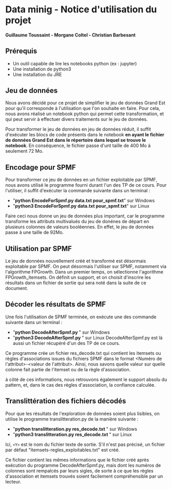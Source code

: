 # Data minig - Notice d'utilisation du projet
#### Guillaume Toussaint - Morgane Coltel - Christian Barbesant



## Prérequis

- Un outil capable de lire les notebooks python (ex : jupyter)
- Une installation de python3
- Une installation du JRE


## Jeu de données

Nous avons décidé pour ce projet de simplifier le jeu de données Grand Est pour qu'il corresponde à l'utilisation que l'on souhaite en faire.
Pour cela, nous avons réalisé un notebook python qui permet cette transformation, et qui peut servir à effectuer divers traitements sur le jeu de données.

Pour transformer le jeu de données en jeu de données réduit, il suffit d'exécuter les blocs de code présents dans le notebook **en ayant le fichier de données Grand Est dans le répertoire dans lequel se trouve le notebook**. En conséquence, le fichier passe d'unt taille de 400 Mo à seulement 72 Mo.

## Encodage pour SPMF

Pour transformer ce jeu de données en un fichier exploitable par SPMF, nous avons utilisé le programme fourni durant l'un des TP de ce cours.
Pour l'utiliser, il suffit d'exécuter la commande suivante dans un terminal :
- "**python EncodeForSpmf.py data.txt pour_spmf.txt**" sur Windows
- "**python3 EncodeForSpmf.py data.txt pour_spmf.txt**" sur Linux

Faire ceci nous donne un jeu de données plus important, car le programme transforme les attributs multivalués du jeu de donénes de départ en plusieurs colonnes de valeurs booléennes.
En effet, le jeu de données passe à une taille de 92Mo.

## Utilisation par SPMF

Le jeu de données nouvellement créé et transformé est désormais exploitable par SPMF.
On peut désormais l'utiliser sur SPMF, notamment via l'algorithme FPGrowth.
Dans un premier temps, on sélectionne l'agorithme FPGrowth_itemsets. On définit un support, et on choisit d'inscrire les résultats dans un fichier de sortie qui sera noté <X> dans la suite de ce document.

## Décoder les résultats de SPMF

Une fois l'utilisation de SPMF terminée, on exécute une des commande suivante dans un terminal :

- "**python DecodeAfterSpmf.py <X>** " sur Windows
- "**python3 DecodeAfterSpmf.py <X>**" sur Linux
DecodeAfterSpmf.py est là aussi un fichier récupéré d'un des TP de ce cours.

Ce programme crée un fichier res_decode.txt qui contient les itemsets ou règles d'associations issues du fichiers SPMF dans le format <Numéro de l'attribut>-<valeur de l'attribut>.
Ainsi, nous savons quelle valeur sur quelle colonne fait partie de l'itemset ou de la règle d'association.

à côté de ces informations, nous retrouvons également le support absolu du pattern, et, dans le cas des règles d'association, la confiance calculée.

## Translittération des fichiers décodés

Pour que les résultats de l'exploration de données soient plus lisibles, on utilise le programme translitteration.py de la manière suivante :

- "**python translitteration.py res_decode.txt <Y>**" sur Windows
- "**python3 translitteration.py res_decode.txt <Y>**" sur Linux

Ici, `<Y>` est le nom du fichier texte de sortie. S'il n'est pas précisé, un fichier par défaut "itemsets-regles_exploitables.txt" est créé.

Ce fichier contient les mêmes informations que le fichier créé après exécution du programme DecodeAfterSpmf.py, mais dont les numéros de colonnes sont rempalcés par leurs sigles, de sorte à ce que les règles d'association et itemsets trouvés soient facilement compréhensible par un lecteur.

